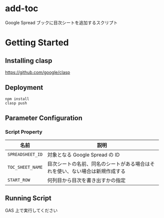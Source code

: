 # add-toc

Google Spread ブックに目次シートを追加するスクリプト

# Getting Started

## Installing clasp

https://github.com/google/clasp

## Deployment

```
npm install
clasp push
```

## Parameter Configuration

### Script Property

名前 | 説明
---|---
`SPREADSHEET_ID`  | 対象となる Google Spread の ID
`TOC_SHEET_NAME`  | 目次シートの名前、同名のシートがある場合はそれを使い、ない場合は新規作成する
`START_ROW`       | 何列目から目次を書き出すかの指定

## Running Script

GAS 上で実行してください
